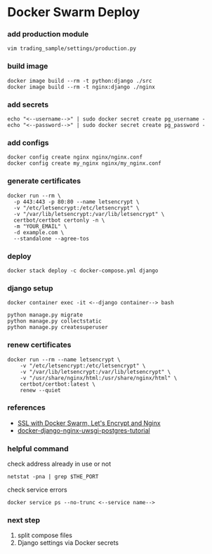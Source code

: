 # Docker Swarm Deploy

### add production module
```
vim trading_sample/settings/production.py
```

### build image
```
docker image build --rm -t python:django ./src
docker image build --rm -t nginx:django ./nginx
```

### add secrets
```
echo "<--username-->" | sudo docker secret create pg_username -
echo "<--password-->" | sudo docker secret create pg_password -
```

### add configs
```
docker config create nginx nginx/nginx.conf
docker config create my_nginx nginx/my_nginx.conf
```

### generate certificates
```
docker run --rm \
  -p 443:443 -p 80:80 --name letsencrypt \
  -v "/etc/letsencrypt:/etc/letsencrypt" \
  -v "/var/lib/letsencrypt:/var/lib/letsencrypt" \
  certbot/certbot certonly -n \
  -m "YOUR_EMAIL" \
  -d example.com \
  --standalone --agree-tos
```

### deploy
```
docker stack deploy -c docker-compose.yml django
```

### django setup
```
docker container exec -it <--django container--> bash
```
```
python manage.py migrate
python manage.py collectstatic
python manage.py createsuperuser
```

### renew certificates
```
docker run --rm --name letsencrypt \
    -v "/etc/letsencrypt:/etc/letsencrypt" \
    -v "/var/lib/letsencrypt:/var/lib/letsencrypt" \
    -v "/usr/share/nginx/html:/usr/share/nginx/html" \
    certbot/certbot:latest \
    renew --quiet
```

### references
* [SSL with Docker Swarm, Let's Encrypt and Nginx](https://finnian.io/blog/ssl-with-docker-swarm-lets-encrypt-and-nginx/)
* [docker-django-nginx-uwsgi-postgres-tutorial](https://github.com/twtrubiks/docker-django-nginx-uwsgi-postgres-tutorial)

### helpful command

check address already in use or not
```
netstat -pna | grep $THE_PORT
```

check service errors
```
docker service ps --no-trunc <--service name-->
```

### next step
1. split compose files
2. Django settings via Docker secrets
